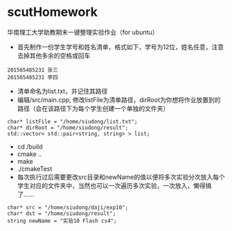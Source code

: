 # scutHomework
华南理工大学助教期末一键整理实验作业（for ubuntu）

- 首先制作一份学生学号和姓名清单，格式如下，学号为12位，姓名任意，注意去掉其他多余的空格或回车
```
201565485231 张三
201565485231 李四
```
- 清单命名为list.txt，并记住其路径
- 编辑/src/main.cpp, 修改listFile为清单路径，dirRoot为你想将作业放置到的路径（会在该路径下为每个学生创建一个单独的文件夹）
```
char* listFile = "/home/siudong/list.txt";
char* dirRoot = "/home/siudong/result";
std::vector< std::pair<string, string> > list;
```
- cd /build
- cmake ..
- make
- ./cmakeTest
- 每次执行过后需要更改src目录和newName的值以便将多次实验分次放入每个学生对应的文件夹中，当然也可以一次遍历多次实验，一次放入，懒得搞了……
```
char* src = "/home/siudong/daji/exp10";
char* dst = "/home/siudong/result";
string newName = "实验10 Flash cs4";

```
